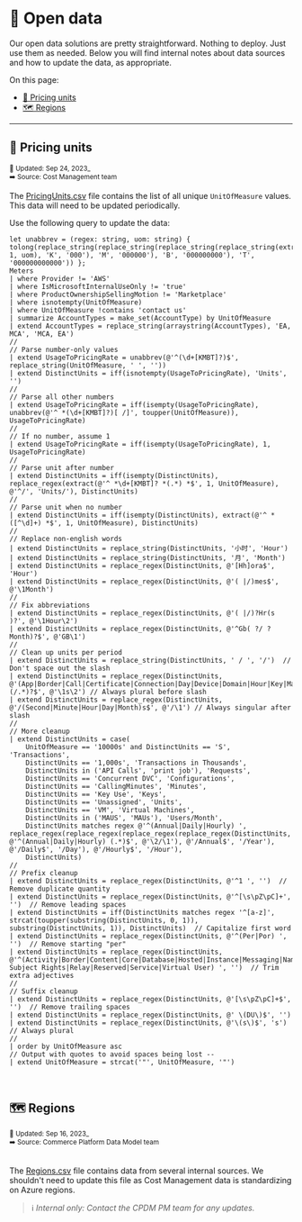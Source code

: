 # 📇 Open data

Our open data solutions are pretty straightforward. Nothing to deploy. Just use them as needed. Below you will find internal notes about data sources and how to update the data, as appropriate.

On this page:

- [📏 Pricing units](#-pricing-units)
- [🗺️ Regions](#️-regions)

---

## 📏 Pricing units

<sup>
    📅 Updated: Sep 24, 2023_<br>
    ➡️ Source: Cost Management team<br>
</sup>

The [PricingUnits.csv](./PricingUnits.csv) file contains the list of all unique `UnitOfMeasure` values. This data will need to be updated periodically.

Use the following query to update the data:

```kql
let unabbrev = (regex: string, uom: string) { tolong(replace_string(replace_string(replace_string(replace_string(extract(regex, 1, uom), 'K', '000'), 'M', '000000'), 'B', '000000000'), 'T', '000000000000')) };
Meters
| where Provider != 'AWS'
| where IsMicrosoftInternalUseOnly != 'true'
| where ProductOwnershipSellingMotion != 'Marketplace'
| where isnotempty(UnitOfMeasure)
| where UnitOfMeasure !contains 'contact us'
| summarize AccountTypes = make_set(AccountType) by UnitOfMeasure
| extend AccountTypes = replace_string(arraystring(AccountTypes), 'EA, MCA', 'MCA, EA')
//
// Parse number-only values
| extend UsageToPricingRate = unabbrev(@'^(\d+[KMBT]?)$', replace_string(UnitOfMeasure, ' ', ''))
| extend DistinctUnits = iff(isnotempty(UsageToPricingRate), 'Units', '')
//
// Parse all other numbers
| extend UsageToPricingRate = iff(isempty(UsageToPricingRate), unabbrev(@'^ *(\d+[KMBT]?)[ /]', toupper(UnitOfMeasure)), UsageToPricingRate)
//
// If no number, assume 1
| extend UsageToPricingRate = iff(isempty(UsageToPricingRate), 1, UsageToPricingRate)
//
// Parse unit after number
| extend DistinctUnits = iff(isempty(DistinctUnits), replace_regex(extract(@'^ *\d+[KMBT]? *(.*) *$', 1, UnitOfMeasure), @'^/', 'Units/'), DistinctUnits)
//
// Parse unit when no number
| extend DistinctUnits = iff(isempty(DistinctUnits), extract(@'^ *([^\d]+) *$', 1, UnitOfMeasure), DistinctUnits)
//
// Replace non-english words
| extend DistinctUnits = replace_string(DistinctUnits, '小时', 'Hour')
| extend DistinctUnits = replace_string(DistinctUnits, '月', 'Month')
| extend DistinctUnits = replace_regex(DistinctUnits, @'[Hh]ora$', 'Hour')
| extend DistinctUnits = replace_regex(DistinctUnits, @'( |/)mes$', @'\1Month')
//
// Fix abbreviations
| extend DistinctUnits = replace_regex(DistinctUnits, @'( |/)?Hr(s )?', @'\1Hour\2')
| extend DistinctUnits = replace_regex(DistinctUnits, @'^Gb( ?/ ?Month)?$', @'GB\1')
//
// Clean up units per period
| extend DistinctUnits = replace_string(DistinctUnits, ' / ', '/')  // Don't space out the slash
| extend DistinctUnits = replace_regex(DistinctUnits, @'(App|Border|Call|Certificate|Connection|Day|Device|Domain|Hour|Key|Machine|Meter|Minute|Month|Node|Pack|Pipeline|Plan|Request|Resource|Second|Subscription|Unit|User|Website|Zone)(/.*)?$', @'\1s\2') // Always plural before slash
| extend DistinctUnits = replace_regex(DistinctUnits, @'/(Second|Minute|Hour|Day|Month)s$', @'/\1') // Always singular after slash
//
// More cleanup
| extend DistinctUnits = case(
    UnitOfMeasure == '10000s' and DistinctUnits == 'S', 'Transactions',
    DistinctUnits == '1,000s', 'Transactions in Thousands',
    DistinctUnits in ('API Calls', 'print job'), 'Requests',
    DistinctUnits == 'Concurrent DVC', 'Configurations',
    DistinctUnits == 'CallingMinutes', 'Minutes',
    DistinctUnits == 'Key Use', 'Keys',
    DistinctUnits == 'Unassigned', 'Units',
    DistinctUnits == 'VM', 'Virtual Machines',
    DistinctUnits in ('MAUS', 'MAUs'), 'Users/Month',
    DistinctUnits matches regex @'^(Annual|Daily|Hourly) ', replace_regex(replace_regex(replace_regex(replace_regex(DistinctUnits, @'^(Annual|Daily|Hourly) (.*)$', @'\2/\1'), @'/Annual$', '/Year'), @'/Daily$', '/Day'), @'/Hourly$', '/Hour'),
    DistinctUnits)
//
// Prefix cleanup
| extend DistinctUnits = replace_regex(DistinctUnits, @'^1 ', '')  // Remove duplicate quantity
| extend DistinctUnits = replace_regex(DistinctUnits, @'^[\s\pZ\pC]+', '')  // Remove leading spaces
| extend DistinctUnits = iff(DistinctUnits matches regex '^[a-z]', strcat(toupper(substring(DistinctUnits, 0, 1)), substring(DistinctUnits, 1)), DistinctUnits)  // Capitalize first word
| extend DistinctUnits = replace_regex(DistinctUnits, @'^(Per|Por) ', '')  // Remove starting "per"
| extend DistinctUnits = replace_regex(DistinctUnits, @'^(Activity|Border|Content|Core|Database|Hosted|Instance|Messaging|Named|Operation|Privacy Subject Rights|Relay|Reserved|Service|Virtual User) ', '')  // Trim extra adjectives
//
// Suffix cleanup
| extend DistinctUnits = replace_regex(DistinctUnits, @'[\s\pZ\pC]+$', '')  // Remove trailing spaces
| extend DistinctUnits = replace_regex(DistinctUnits, @' \(DU\)$', '')
| extend DistinctUnits = replace_regex(DistinctUnits, @'\(s\)$', 's')  // Always plural
//
| order by UnitOfMeasure asc
// Output with quotes to avoid spaces being lost --
| extend UnitOfMeasure = strcat('"', UnitOfMeasure, '"')
```

<br>

## 🗺️ Regions

<sup>
    📅 Updated: Sep 16, 2023_<br>
    ➡️ Source: Commerce Platform Data Model team<br>
</sup>

<br>

The [Regions.csv](./Regions.csv) file contains data from several internal sources. We shouldn't need to update this file as Cost Management data is standardizing on Azure regions.

> ℹ️ _Internal only: Contact the CPDM PM team for any updates._

<br>
